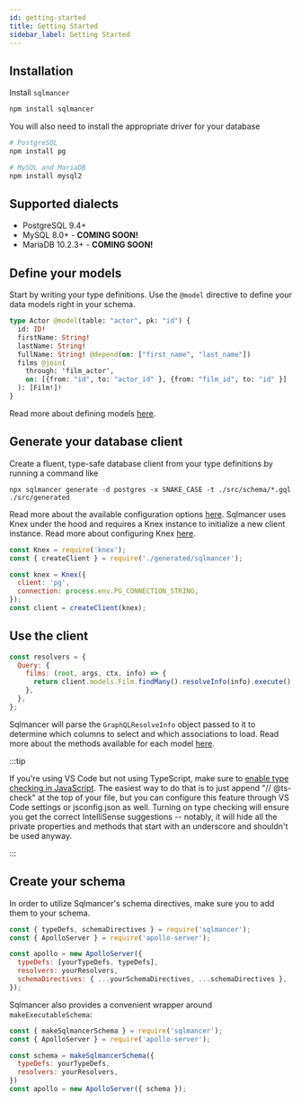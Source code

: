 ```yaml
---
id: getting-started
title: Getting Started
sidebar_label: Getting Started
---
```


## Installation

Install `sqlmancer`

```bash
npm install sqlmancer
```

You will also need to install the appropriate driver for your database

```bash
# PostgreSQL
npm install pg

# MySQL and MariaDB
npm install mysql2
```

## Supported dialects

* PostgreSQL 9.4+
* MySQL 8.0+ - **COMING SOON!**
* MariaDB 10.2.3+ - **COMING SOON!**

## Define your models

Start by writing your type definitions. Use the `@model` directive to define your data models right in your schema.

```graphql
type Actor @model(table: "actor", pk: "id") {
  id: ID!
  firstName: String!
  lastName: String!
  fullName: String! @depend(on: ["first_name", "last_name"])
  films @join(
    through: 'film_actor',
    on: [{from: "id", to: "actor_id" }, {from: "film_id", to: "id" }]
  ): [Film!]!
}
```

Read more about defining models [here](models).

## Generate your database client

Create a fluent, type-safe database client from your type definitions by running a command like

```
npx sqlmancer generate -d postgres -x SNAKE_CASE -t ./src/schema/*.gql ./src/generated
```

Read more about the available configuration options [here](config). Sqlmancer uses Knex under the hood and requires a Knex instance to initialize a new client instance. Read more about configuring Knex [here](https://knexjs.org/).

```js
const Knex = require('knex');
const { createClient } = require('./generated/sqlmancer');

const knex = Knex({
  client: 'pg',
  connection: process.env.PG_CONNECTION_STRING,
});
const client = createClient(knex);
```

## Use the client
```js
const resolvers = {
  Query: {
    films: (root, args, ctx, info) => {
      return client.models.Film.findMany().resolveInfo(info).execute()
    },
  },
};
```

Sqlmancer will parse the `GraphQLResolveInfo` object passed to it to determine which columns to select and which associations to load. Read more about the methods available for each model [here](client).

:::tip

If you're using VS Code but not using TypeScript, make sure to [enable type checking in JavaScript](https://code.visualstudio.com/docs/nodejs/working-with-javascript#_type-checking-javascript). The easiest way to do that is to just append "// @ts-check" at the top of your file, but you can configure this feature through VS Code settings or jsconfig.json as well. Turning on type checking will ensure you get the correct IntelliSense suggestions -- notably, it will hide all the private properties and methods that start with an underscore and shouldn't be used anyway.

:::

## Create your schema

In order to utilize Sqlmancer's schema directives, make sure you to add them to your schema.

```js
const { typeDefs, schemaDirectives } = require('sqlmancer');
const { ApolloServer } = require('apollo-server');

const apollo = new ApolloServer({
  typeDefs: [yourTypeDefs, typeDefs],
  resolvers: yourResolvers,
  schemaDirectives: { ...yourSchemaDirectives, ...schemaDirectives },
});
```

Sqlmancer also provides a convenient wrapper around `makeExecutableSchema`:

```js
const { makeSqlmancerSchema } = require('sqlmancer');
const { ApolloServer } = require('apollo-server');

const schema = makeSqlmancerSchema({
  typeDefs: yourTypeDefs,
  resolvers: yourResolvers,
})
const apollo = new ApolloServer({ schema });
```
